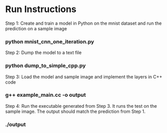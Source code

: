 # Run Instructions

Step 1: Create and train a model in Python on the mnist dataset and run the prediction on a sample image
### python mnist_cnn_one_iteration.py

Step 2: Dump the model to a text file
### python dump_to_simple_cpp.py

Step 3: Load the model and sample image and implement the layers in C++ code
### g++ example_main.cc -o output

Step 4: Run the executable generated from Step 3. It runs the test on the sample image. The output should match the prediction from Step 1.
### ./output
